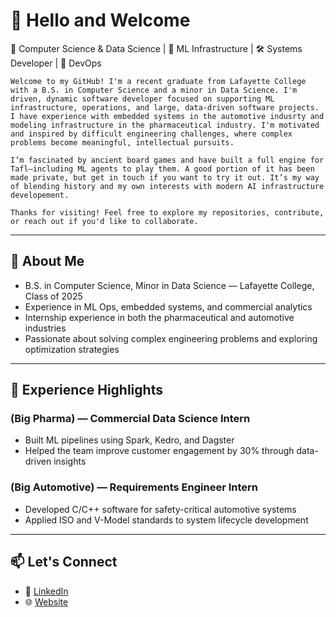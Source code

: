 # 👋 Hello and Welcome

🧮 Computer Science & Data Science | 🧠 ML Infrastructure | 🛠️ Systems Developer | 🧬 DevOps

    Welcome to my GitHub! I'm a recent graduate from Lafayette College with a B.S. in Computer Science and a minor in Data Science. I'm driven, dynamic software developer focused on supporting ML infrastructure, operations, and large, data-driven software projects. I have experience with embedded systems in the automotive indusrty and modeling infrastructure in the pharmaceutical industry. I'm motivated and inspired by difficult engineering challenges, where complex problems become meaningful, intellectual pursuits.

    I’m fascinated by ancient board games and have built a full engine for Tafl—including ML agents to play them. A good portion of it has been made private, but get in touch if you want to try it out. It’s my way of blending history and my own interests with modern AI infrastructure developement.

    Thanks for visiting! Feel free to explore my repositories, contribute, or reach out if you'd like to collaborate.

---

## 🧠 About Me

- B.S. in Computer Science, Minor in Data Science — Lafayette College, Class of 2025
- Experience in ML Ops, embedded systems, and commercial analytics
- Internship experience in both the pharmaceutical and automotive industries
- Passionate about solving complex engineering problems and exploring optimization strategies

---

## 💼 Experience Highlights

### (Big Pharma) — Commercial Data Science Intern
- Built ML pipelines using Spark, Kedro, and Dagster
- Helped the team improve customer engagement by 30% through data-driven insights

### (Big Automotive) — Requirements Engineer Intern
- Developed C/C++ software for safety-critical automotive systems
- Applied ISO and V-Model standards to system lifecycle development

---

## 📫 Let's Connect

- 💼 [LinkedIn](https://www.linkedin.com/in/BenjaminXGregory)
- 🌐 [Website](https://portfolio-website-br8x.onrender.com/)


